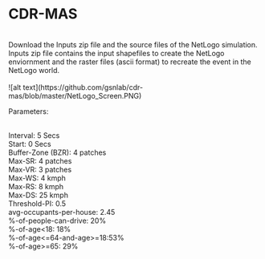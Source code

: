 # CDR-MAS
<br/>
Download the Inputs zip file and the source files of the NetLogo simulation. Inputs zip file contains the input shapefiles to create the NetLogo enviornment and the raster files (ascii format) to recreate the event in the NetLogo world. <br/>
<br/>
![alt text](https://github.com/gsnlab/cdr-mas/blob/master/NetLogo_Screen.PNG)

Parameters:<br/><br/>

Interval: 5 Secs<br/>
Start: 0 Secs<br/>
Buffer-Zone (BZR): 4 patches<br/>
Max-SR: 4 patches<br/>
Max-VR: 3 patches<br/>
Max-WS: 4 kmph<br/>
Max-RS: 8 kmph<br/>
Max-DS: 25 kmph<br/>
Threshold-PI: 0.5<br/>
avg-occupants-per-house: 2.45<br/>
%-of-people-can-drive: 20%<br/>
%-of-age<18: 18%<br/>
%-of-age<=64-and-age>=18:53%<br/>
%-of-age>=65: 29%<br/>

